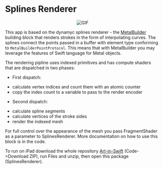 # Splines Renderer

<p align="center">
   <img src="../GIFs/SplineRenderer.gif" alt="GIF"/>
</p>    

This app is based on the dynamyc splines renderer - the [MetalBuilder](https://github.com/gadirom/MetalBuilder) building block that renders strokes in the form of interpolating curves.
The splines connect the points passed in a buffer with element type conforming to `MetalBuilderPointProtocol`.
This means that with MetalBuilder you may leverage the features of Swift language for Metal objects.

The rendering pipline uses indexed primitives and has compute shaders that are dispatched in two phases:

* First dispatch:
- calculate vertex indices and count them with an atomic counter
- copy the index count to a variable to pass to the render encoder

* Second dispatch:
- calculate spline segments
- calculate vertices of the stroke sides
- render the indexed mesh

For full control over the appearance of the mesh you pass FragmentShader as a parameter to SplinesRenderer.
More documentation on how to use this block is in the code.

To run on iPad download the whole repository [Art-in-Swift](https://github.com/gadirom/Art-in-Swift) (Code->Download ZIP), run Files and unzip, then open this package (SplinesRenderer).

